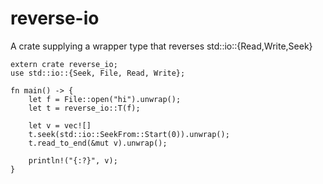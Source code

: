 # reverse-io

A crate supplying a wrapper type that reverses std::io::{Read,Write,Seek}

```
extern crate reverse_io;
use std::io::{Seek, File, Read, Write};

fn main() -> {
	let f = File::open("hi").unwrap();
	let t = reverse_io::T(f);

	let v = vec![]
	t.seek(std::io::SeekFrom::Start(0)).unwrap();
	t.read_to_end(&mut v).unwrap();

	println!("{:?}", v);
}
```
